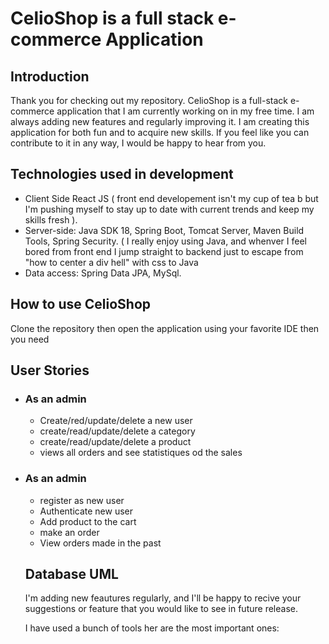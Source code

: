 <h1>CelioShop is a full stack e-commerce Application </h1>

<h2>Introduction </h2>

Thank you for checking out my repository. CelioShop is a full-stack e-commerce application that I am currently working on in my free time. I am always adding new features and regularly improving it. I am creating this application for both fun and to acquire new skills. If you feel like you can contribute to it in any way, I would be happy to hear from you.

<h2> Technologies used in development </h2>

<ul>
<li> Client Side React JS ( front end developement isn't my cup of tea b but I'm pushing myself to stay up to date with current trends and keep my skills fresh ).</li>
<li> Server-side: Java SDK 18, Spring Boot, Tomcat Server, Maven Build Tools, Spring Security. ( I really enjoy using Java, and whenver I feel bored from front end I jump straight to backend just to escape from "how to center a div hell" with css to Java</li>
<li> Data access: Spring Data JPA, MySql. </li>

</ul>

<h2> How to use CelioShop</h2>

Clone the repository then open the application using your favorite IDE then you need

<h2> User Stories </h2>

<ul>

<li> <h3>As an admin</h3></li>
<ul>
<li> Create/red/update/delete a new user </li>
<li> create/read/update/delete a category</li>
<li> create/read/update/delete a product</li>
<li> views all orders and see statistiques od the sales</li>
</ul>


<li> <h3>As an admin</h3></li>
<ul>
<li> register as new user </li>
<li> Authenticate new user </li>
<li> Add product to the cart</li>
<li> make an order</li>
<li> View orders made in the past</li>
</ul>


<h2> Database UML </h2>

I'm adding new feautures regularly, and I'll be happy to recive your suggestions or feature that you would like to see in future release.

I have used a bunch of tools her are the most important ones:


